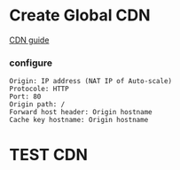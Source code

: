 # Create Global CDN
[CDN guide](https://cloud.samsungsds.com/manual/ko/scp_user_guide.html#getting_started_with_global_cdn) 

### configure
```
Origin: IP address (NAT IP of Auto-scale)
Protocole: HTTP
Port: 80
Origin path: /
Forward host header: Origin hostname
Cache key hostname: Origin hostname
```

# TEST CDN 
